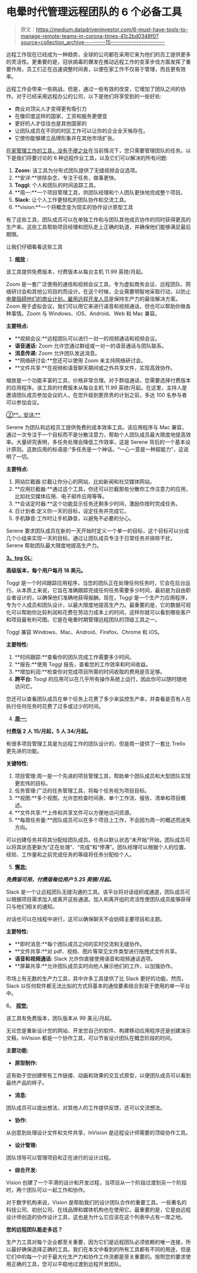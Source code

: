 # 电晕时代管理远程团队的 6 个必备工具

> 原文：<https://medium.datadriveninvestor.com/6-must-have-tools-to-manage-remote-teams-in-corona-times-41c2bd0348f0?source=collection_archive---------15----------------------->

远程工作现在已经成为一种趋势，全球的公司都在采用它来为他们的员工提供更多的灵活性。更重要的是，冠状病毒的爆发在推动远程工作的变革步伐方面发挥了重要作用，员工们正在迅速调整时间表，以便在家工作不仅易于管理，而且更有效率。

远程工作会带来一些挑战，但是，通过一些有效的改变，它增加了团队之间的协作。对于已经采用远程办公的公司，以下是他们将享受到的一些好处:

*   商业对顶尖人才变得更有吸引力
*   在像印度这样的国家，工资和服务更便宜
*   更好的人才往往也是其他国家的
*   让团队成员在不同的时区工作可以让你的企业全天候存在。
*   它使你能够建立品牌形象并在其他市场扩张。

[在家管理工作的工具，没有不便之处](https://graffersid.com/blogs/here-are-6-tools-to-manage-work-from-home-without-inconvenience/)在当前情况下，您只需要管理团队的任务。以下是我们将要讨论的 6 种远程作业工具，以及它们可以解决的所有问题:

1.  **Zoom:** 该工具为分布式团队提供了无缝视频会议选项。
2.  **安详:**排除杂念，专注于任务，做事更快。
3.  **Toggl:** 个人和团队的时间追踪工具。
4.  **周一:**一个项目管理工具，供团队经理和个人团队更快地完成整个项目。
5.  **Slack:** 让个人工作更轻松的团队协作和交流工具。
6.  **vision:**一个将概念变为现实的协作设计原型工具

有了这些工具，团队成员可以在单独工作和与团队其他成员协作的同时获得更高的生产率。这些工具帮助项目经理和团队走上正确的轨道，并确保他们能够满足最后期限。

让我们仔细看看这些工具

1.  [**缩放**](https://zoom.us/) **:**

该工具提供免费版本，付费版本从每台主机 11.99 英镑/月起。

Zoom 是一套广泛使用的通信和视频会议工具，专为虚拟商务会议、远程团队、网络研讨会和其他公司目的而设计。在这个时候，企业需要明智地采取行动，以防止[电晕阻碍他们的商业计划，雇用远程开发人员](https://graffersid.com/blogs/hire-temporary-remote-developers/)是保持生产力的最佳解决方案。Zoom 用于虚拟会议，我们可以用它来进行语音和视频通话，但也可以帮助你做各种事情。Zoom 与 Windows、iOS、Android、Web 和 Mac 兼容。

**主要特点:**

*   **视频会议:**远程团队可以进行一对一的视频通话和视频会议。
*   **语音通话:** Zoom 允许您通过群组或一对一的语音通话与团队联系。
*   **消息传递:** Zoom 允许团队发送消息。
*   **网络研讨会:**您还可以使用 Zoom 来主持网络研讨会。
*   **文件共享:**在视频和语音聊天期间或之外共享文件，实现高效协作。

缩放是一个功能丰富的工具，价格非常合理。对于群组通话，您需要选择付费版本的应用程序。该工具的付费版本从每台主机 11.99 英镑/月起。在这里，主持人是邀请团队成员参加会议的人，在您升级到更昂贵的计划之前，多达 100 名参与者可以参加会议。

[②**。安详:**](https://sereneapp.com/)

Serene 为团队和远程员工提供免费的成本效率工具。该应用程序与 Mac 兼容，通过一次专注于一个目标而不是分散注意力，帮助个人团队成员最大限度地提高效率。大量研究表明，多任务处理会降低工作效率，这是 Serene 背后的一个基本设计原则。这款应用的标语是:“多任务是一个神话。“一心一意是一种超能力”，这说明了一切。

**主要特点:**

1.  网站拦截器:拦截让你分心的网站，比如新闻和社交媒体网站。
2.  **应用拦截器:**通过这个工具，你还可以拦截那些分散你工作注意力的应用，比如社交媒体应用、电子邮件应用等等。
3.  **会话定时器:**这个功能显示任务还剩多少时间，激励你按时完成任务。
4.  日计划者:定义你一天的目标，设定任务并完成它。
5.  手机静音:工作时让手机静音，以避免不必要的分心。

Serene 要求团队成员在新的一天开始时定义一个单一的目标，这个目标可以分成几个小组来实现一天的目标。通过让团队成员专注于日常任务并排除干扰，Serene 帮助团队最大限度地提高生产力。

[**3。tog GL:**](https://toggl.com/)

**高级版本，每个用户每月 18 美元。**

Toggl 是一个时间跟踪应用程序，当您的团队正在处理任何任务时，它会在后台运行。从本质上来说，它旨在准确跟踪完成任何任务需要多少时间，最初是为自由职业者设计的，以确保他们准确地获得报酬。现在，Toggl 是一个生产力应用程序，专为个人成员和团队设计，以最大限度地提高生产力。最重要的是，它的数据可视化可以帮助你比较利润和花费在劳动力成本上的时间，这样你就可以看到哪些客户和项目最有利可图。它是在电晕时期管理远程团队的顶级工具之一。

Toggl 兼容 Windows、Mac、Android、Firefox、Chrome 和 iOS。

**主要特性:**

1.  **时间跟踪:**查看你的团队完成工作需要多少时间。
2.  **报告:**使用 Toggl 报告，查看您的工作效率和时间收益。
3.  **增加利润:**检查你对完成项目所需的时间收取的费用是否足够。
4.  **跨平台:** Toogl 的应用可以在几乎所有操作系统上运行，因此你可以随时随地访问它。

您还可以查看团队成员在单个任务上花费了多少来监控生产率，并查看是否有人在执行任何任务时花费了过多或过少的时间。

4. [**周一:**](https://monday.com/)

**付费版 2 人 15/月起，5 人 34/月起。**

有很多项目管理工具是为远程工作的团队设计的，但是周一提供了一套比 Trello 更先进的功能。

**关键特性:**

1.  项目管理:周一是一个先进的项目管理工具，帮助单个团队成员和大型团队实现更宏伟的目标。
2.  任务管理:广泛的任务管理工具，将每个任务视为项目目标。
3.  **视图:**多个视图，允许您检查时间表、单个工作流、报告、清单和项目概述。
4.  **文件共享:**上传和共享文件可以方便地访问资源。
5.  **每周任务量:**团队成员可以在多个项目上工作，不会因为周一的概述而迷失方向。

可以创建任务并将其分配给团队成员。任务以默认状态“未开始”开始，团队成员可以将其状态更新为“正在处理”、“完成”和“停滞”。团队经理可以根据个人的位置、经验、工作量和之前完成任务的等级将任务分配给个人。

5. [**懈怠:**](https://slack.com/intl/en-in/)

***免费版可用，付费版每位用户 5.25 英镑/月起。***

Slack 是一个让远程团队无缝沟通的工具。该平台将对话组织成通道，团队成员可以根据项目需求加入或离开这些通道。加入和离开组的灵活性使团队成员能够获得只与他们相关的通知。

对话也可以在线程中进行，这可以确保聊天不会妨碍主要项目和主题。

**主要特性:**

*   **即时消息:**每个团队成员之间的实时交流和无缝协作。
*   **文件共享:**对 pdf、视频、图片等常见文件类型进行拖拽式文件共享。
*   **语音和视频通话:** Slack 允许你直接使用语音和视频通话选项。
*   **屏幕共享:**允许团队成员实时向他人展示他们的工作，以加强协作。

市场上有无数的生产力工具，其中许多工具提供了比 Slack 更好的功能。然而，Slack 以任何软件都无法比拟的方式将基本的通信要素结合到易于使用的单一平台中。

6。 [**视觉:**](https://www.invisionapp.com/)

该工具有免费版本，团队版本从 99 美元/月起。

无论您是重新设计您的网站、开发您自己的软件、构建移动应用程序还是创建演示文稿，InVision 都是一个协作工具，可以节省设计团队在概念阶段的时间。

**主要功能:**

*   **原型制作:**

这有助于您创建带有工作链接、动画和效果的交互式原型，以便团队成员可以看到最终产品的样子。

*   **消息:**

团队成员可以提出想法，对其他人的工作提供反馈，还可以交流想法。

*   **协作:**

从创意到处理设计文件和文件共享，InVision 是远程设计师需要的顶级协作工具。

*   **设计管理:**

团队领导可以管理项目和正在进行的设计过程。

*   **综合开发:**

Vision 创建了一个平滑的设计和开发过程，当项目从一个阶段过渡到另一个阶段时，两个团队可以一起工作和协作。

对于数字机构来说，Vision 是帮助我们的设计团队合作的重要工具。一些著名的科技公司、初创公司、在线品牌和媒体机构也在使用它。最重要的是，它是由远程设计师创造的协作设计工具，这也是为什么它应该在这个列表中占有一席之地。

**您的远程团队能走多远？**

生产力工具对每个企业都至关重要，因为它们是远程团队必须依赖的唯一连接，所以最好确保选择正确的工具。我们在本文中看到的所有工具都有不同的用途，但是它们中的每一个对于最大化生产力和协作工作流都是至关重要的。按照您的要求使用正确的工具，您可以平稳地过渡到远程开发团队。